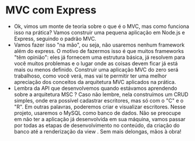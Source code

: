 # MVC com Express #
- Ok, vimos um monte de teoria sobre o que é o MVC, mas como funciona isso na prática? Vamos construir uma pequena aplicação em Node.js e Express, seguindo o padrão MVC.
- Vamos fazer isso "na mão", ou seja, não usaremos nenhum framework além do express. O motivo de fazermos isso é que muitos frameworks "têm opinião": eles já fornecem uma estrutura básica, já resolvem para você muitos problemas e o lugar onde as coisas devem ficar já está mais ou menos definido. Construir uma aplicação MVC do zero será trabalhoso, como você verá, mas vai te permitir ter uma melhor apreciação dos conceitos da arquitetura MVC aplicados na prática.
- Lembra da API que desenvolvemos quando estávamos aprendendo sobre a arquitetura MSC ? Caso não lembre, nela construímos um CRUD simples, onde era possível cadastrar escritores, mas só com o "C" e o "R". Em outras palavras, poderemos criar e visualizar escritores. Nesse projeto, usaremos o MySQL como banco de dados.
Não se preocupe em não ter a aplicação já desenvolvida em sua máquina, vamos passar por todas as etapas de desenvolvimento no conteúdo, da criação do banco até a renderização da view .
Sem mais delongas, mãos à obra!